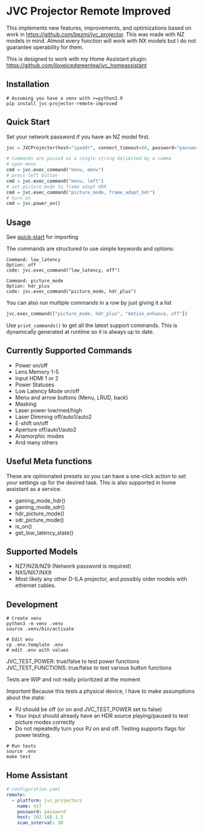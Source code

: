 # JVC Projector Remote Improved

This implements new features, improvements, and optimizations based on work in https://github.com/bezmi/jvc_projector. This was made with NZ models in mind. Almost every function will work with NX models but I do not guarantee operability for them.

This is designed to work with my Home Assistant plugin: https://github.com/iloveicedgreentea/jvc_homeassistant

## Installation

```
# Assuming you have a venv with >=python3.9
pip install jvc-projector-remote-improved
```

## Quick Start

Set your network password if you have an NZ model first.

```python
jvc = JVCProjector(host="ipaddr", connect_timeout=60, password="password")

# Commands are passed as a single string delimited by a comma
# open menu
cmd = jvc.exec_command("menu, menu")
# press left button
cmd = jvc.exec_command("menu, left")
# set picture mode to frame adapt HDR
cmd = jvc.exec_command("picture_mode, frame_adapt_hdr")
# turn on
cmd = jvc.power_on()
```

## Usage

See [quick-start](#quick-start) for importing

The commands are structured to use simple keywords and options:

```text
Command: low_latency
Option: off
code: jvc.exec_command("low_latency, off")
```

```text
Command: picture_mode
Option: hdr_plus
code: jvc.exec_command("picture_mode, hdr_plus")
```

You can also run multiple commands in a row by just giving it a list

```python
jvc.exec_command(["picture_mode, hdr_plus", "motion_enhance, off"])
```

Use `print_commands()` to get all the latest support commands. This is dynamically generated at runtime so it is always up to date.

## Currently Supported Commands

- Power on/off
- Lens Memory 1-5
- Input HDMI 1 or 2
- Power Statuses
- Low Latency Mode on/off
- Menu and arrow buttons (Menu, LRUD, back)
- Masking
- Laser power low/med/high
- Laser Dimming off/auto1/auto2
- E-shift on/off
- Aperture off/auto1/auto2
- Anamorphic modes
- And many others

## Useful Meta functions

These are opinionated presets so you can have a one-click action to set your settings up for the desired task. This is also supported in home assistant as a service.

- gaming_mode_hdr()
- gaming_mode_sdr()
- hdr_picture_mode()
- sdr_picture_mode()
- is_on()
- get_low_latency_state()

## Supported Models

- NZ7/NZ8/NZ9 (Network password is required)
- NX5/NX7/NX9
- Most likely any other D-ILA projector, and possibly older models with ethernet cables.

## Development

```shell
# Create venv
python3 -m venv .venv
source .venv/bin/activate
```

```shell
# Edit env
cp .env.template .env
# edit .env with values
```

JVC_TEST_POWER: true/false to test power functions
JVC_TEST_FUNCTIONS: true/false to test various button functions

Tests are WIP and not really prioritized at the moment

_Important_
Because this tests a physical device, I have to make assumptions about the state:

- PJ should be off (or on and JVC_TEST_POWER set to false)
- Your input should already have an HDR source playing/paused to test picture modes correctly
- Do not repeatedly turn your PJ on and off. Testing supports flags for power testing.

```shell
# Run tests
source .env
make test
```

## Home Assistant

```yaml
# configuration.yaml
remote:
  - platform: jvc_projectors
    name: nz7
    password: password
    host: 192.168.1.2
    scan_interval: 30
```
